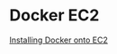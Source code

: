 # Docker EC2

[Installing Docker onto EC2](http://docs.aws.amazon.com/AmazonECS/latest/developerguide/docker-basics.html)